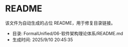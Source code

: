 ﻿# README

该文件为自动生成的占位 README，用于修复目录链接。

- 目录: FormalUnified/06-软件架构理论体系/README.md
- 生成时间: 2025/9/10 20:45:35

